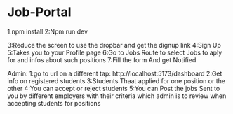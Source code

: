 # Job-Portal
1:npm install
2:Npm run dev

3:Reduce the screen to use the dropbar and get the dignup link
4:Sign Up
5:Takes you to your Profile page
6:Go to Jobs  Route to select Jobs to aply for and infos about such positions
7:Fill the form And get Notified




Admin:
1:go to url on a different tap: http://localhost:5173/dashboard
2:Get info on registered students
3:Students Thaat applied for one position or the other
4:You can accept or reject students
5:You can Post the jobs Sent to you by different employers with their criteria which admin is to review when accepting students for positions